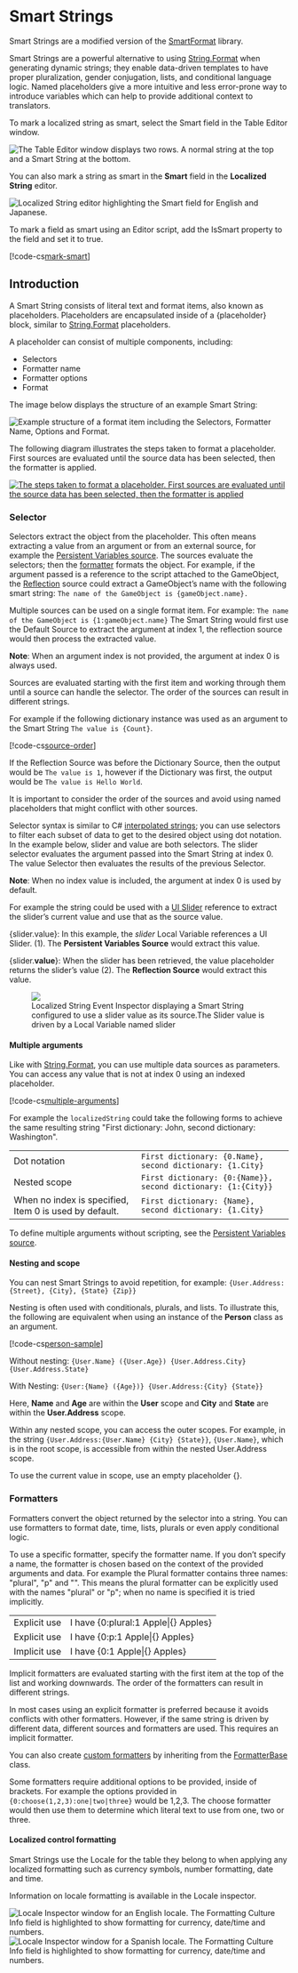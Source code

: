 # Smart Strings

Smart Strings are a modified version of the [SmartFormat](https://github.com/axuno/SmartFormat/wiki) library.

Smart Strings are a powerful alternative to using [String.Format](https://docs.microsoft.com/en-us/dotnet/api/system.string.format) when generating dynamic strings; they enable data-driven templates to have proper pluralization, gender conjugation, lists, and conditional language logic. Named placeholders give a more intuitive and less error-prone way to introduce variables which can help to provide additional context to translators.

To mark a localized string as smart, select the Smart field in the Table Editor window.

![The Table Editor window displays two rows. A normal string at the top and a Smart String at the bottom.](../images/SmartFieldToggle.png)

You can also mark a string as smart in the **Smart** field in the **Localized String** editor.

![Localized String editor highlighting the Smart field for English and Japanese.](../images/LocalizedString_SmartFieldToggle.png)

To mark a field as smart using an Editor script, add the IsSmart property to the field and set it to true.

[!code-cs[mark-smart](../../DocCodeSamples.Tests/SmartStringSamples.cs#mark-smart)]

## Introduction

A Smart String consists of literal text and format items, also known as placeholders. Placeholders are encapsulated inside of a {placeholder} block, similar to [String.Format](https://docs.microsoft.com/en-us/dotnet/api/system.string.format) placeholders.

A placeholder can consist of multiple components, including:

- Selectors
- Formatter name
- Formatter options
- Format

The image below displays the structure of an example Smart String:

![Example structure of a format item including the Selectors, Formatter Name, Options and Format.](../images/SmartString-Structure.dot.svg)

The following diagram illustrates the steps taken to format a placeholder. First sources are evaluated until the source data has been selected, then the formatter is applied.

[![The steps taken to format a placeholder. First sources are evaluated until the source data has been selected, then the formatter is applied](../images/SmartString-FormatProcess.dot.svg)](../images/SmartString-FormatProcess.dot.svg)

### Selector

Selectors extract the object from the placeholder. This often means extracting a value from an argument or from an external source, for example the [Persistent Variables source](Persistent-Variables-Source.md). The sources evaluate the selectors; then the [formatter](#formatters) formats the object.
For example, if the argument passed is a reference to the script attached to the GameObject, the [Reflection](Reflection-Source.md) source could extract a GameObject’s name with the following smart string:
`The name of the GameObject is {gameObject.name}.`

Multiple sources can be used on a single format item.
For example: `The name of the GameObject is {1:gameObject.name}`
The Smart String would first use the Default Source to extract the argument at index 1, the reflection source would then process the extracted value.

**Note**: When an argument index is not provided, the argument at index 0 is always used.

Sources are evaluated starting with the first item and working through them until a source can handle the selector. The order of the sources can result in different strings.

For example if the following dictionary instance was used as an argument to the Smart String `The value is {Count}`.

[!code-cs[source-order](../../DocCodeSamples.Tests/SmartStringSamples.cs#source-order)]

If the Reflection Source was before the Dictionary Source, then the output would be
`The value is 1`, however if the Dictionary was first, the output would be `The value is Hello World`.

It is important to consider the order of the sources and avoid using named placeholders that might conflict with other sources.

Selector syntax is  similar to C# [interpolated strings](https://docs.microsoft.com/en-us/dotnet/csharp/language-reference/tokens/interpolated); you can use selectors to filter each subset of data to get to the desired object using dot notation.
In the example below, slider and value are both selectors. The slider selector evaluates the argument passed into the Smart String at index 0. The value Selector then evaluates the results of the previous Selector.

**Note**: When no index value is included, the argument at index 0 is used by default.

For example the string could be used with a [UI Slider](https://docs.unity3d.com/Packages/com.unity.ugui@1.0/manual/script-Slider.html) reference to extract the slider’s current value and use that as the source value.

{slider.value}: In this example, the _slider_ Local Variable references a UI Slider. (1). The **Persistent Variables Source** would extract this value.

{slider.**value**}: When the slider has been retrieved, the value placeholder returns the slider’s value (2). The **Reflection Source** would extract this value.

<figure>
  <img src="../images/SmartString-SliderExample.png"/>
  <figcaption>Localized String Event Inspector displaying a Smart String configured to use a slider value as its source.The Slider value is driven by a Local Variable named slider</figcaption>
</figure>

#### Multiple arguments

Like with [String.Format](https://docs.microsoft.com/en-us/dotnet/api/system.string.format), you can use multiple data sources as parameters. You can access any value that is not at index 0 using an indexed placeholder.

[!code-cs[multiple-arguments](../../DocCodeSamples.Tests/SmartStringSamples.cs#multiple-arguments)]

For example the `localizedString` could take the following forms to achieve the same resulting string "First dictionary: John, second dictionary: Washington".

|                                                        |                                                               |
|--------------------------------------------------------|---------------------------------------------------------------|
| Dot notation                                           | `First dictionary: {0.Name}, second dictionary: {1.City}`     |
| Nested scope                                           | `First dictionary: {0:{Name}}, second dictionary: {1:{City}}` |
| When no index is specified, Item 0 is used by default. | `First dictionary: {Name}, second dictionary: {1.City}`       |

To define multiple arguments without scripting, see the [Persistent Variables source](Persistent-Variables-Source.md).

#### Nesting and scope

You can nest Smart Strings to avoid repetition, for example: `{User.Address:{Street}, {City}, {State} {Zip}}`

Nesting is often used with conditionals, plurals, and lists.
To illustrate this, the following are equivalent when using an instance of the **Person** class as an argument.

[!code-cs[person-sample](../../DocCodeSamples.Tests/SmartStringSamples.cs#person-sample)]

Without nesting: `{User.Name} ({User.Age}) {User.Address.City} {User.Address.State}`

With Nesting: `{User:{Name} ({Age})} {User.Address:{City} {State}}`

Here, **Name** and **Age** are within the **User** scope and **City** and **State** are within the **User.Address** scope.

Within any nested scope, you can access the outer scopes. For example, in the string  `{User.Address:{User.Name} {City} {State}}`, `{User.Name}`, which is in the root scope, is accessible from within the nested User.Address scope.

To use the current value in scope, use an empty placeholder {}.

### Formatters

Formatters convert the object returned by the selector into a string.
You can use formatters to format date, time, lists, plurals or even apply conditional logic.

To use a specific formatter, specify the formatter name. If you don’t specify a name, the formatter is chosen based on the context of the provided arguments and data.
For example the Plural formatter contains three names: "plural", "p" and "". This means the plural formatter can be explicitly used with the names "plural" or "p"; when no name is specified it is tried implicitly.

|              |                                      |
|--------------|--------------------------------------|
| Explicit use | I have {0:plural:1 Apple\|{} Apples} |
| Explicit use | I have {0:p:1 Apple\|{} Apples}      |
| Implicit use | I have {0:1 Apple\|{} Apples}        |

Implicit formatters are evaluated starting with the first item at the top of the list and working downwards. The order of the formatters can result in different strings.

In most cases using an explicit formatter is preferred because it avoids conflicts with other formatters. However, if the same string is driven by different data, different sources and formatters are used. This requires an implicit formatter.

You can also create [custom formatters](Creating-a-Custom-Formatter.md) by inheriting from the [FormatterBase](xref:UnityEngine.Localization.SmartFormat.Core.Extensions.FormatterBase) class.

Some formatters require additional options to be provided, inside of brackets. For example the options provided in `{0:choose(1,2,3):one|two|three}` would be 1,2,3. The choose formatter would then use them to determine which literal text to use from one, two or three.

#### Localized control formatting

Smart Strings use the Locale for the table they belong to when applying any localized formatting such as currency symbols, number formatting, date and time.

Information on locale formatting is available in the Locale inspector.

![Locale Inspector window for an English locale. The Formatting Culture Info field is highlighted to show formatting for currency, date/time and numbers.](../images/LocaleFormattingCultureEnglish.png)
![Locale Inspector window for a Spanish locale. The Formatting Culture Info field is highlighted to show formatting for currency, date/time and numbers.](../images/LocaleFormattingCultureSpanish.png)

